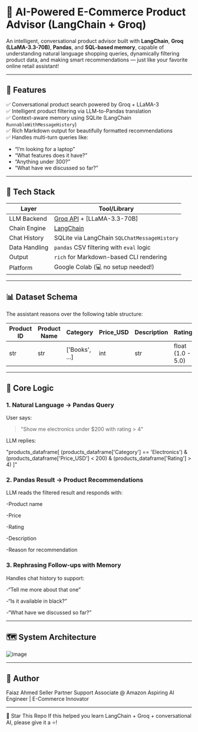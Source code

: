 # 🛒 AI-Powered E-Commerce Product Advisor (LangChain + Groq)

An intelligent, conversational product advisor built with **LangChain**, **Groq (LLaMA-3.3-70B)**, **Pandas**, and **SQL-based memory**, capable of understanding natural language shopping queries, dynamically filtering product data, and making smart recommendations — just like your favorite online retail assistant!

---

## 🚀 Features

✅ Conversational product search powered by Groq + LLaMA-3  
✅ Intelligent product filtering via LLM-to-Pandas translation  
✅ Context-aware memory using SQLite (LangChain `RunnableWithMessageHistory`)  
✅ Rich Markdown output for beautifully formatted recommendations  
✅ Handles multi-turn queries like:
  - “I’m looking for a laptop”
  - “What features does it have?”
  - “Anything under 300?”
  - “What have we discussed so far?”

---

## 🧠 Tech Stack

| Layer         | Tool/Library                            |
|---------------|------------------------------------------|
| LLM Backend   | [Groq API](https://console.groq.com/) + [LLaMA-3.3-70B] |
| Chain Engine  | [LangChain](https://www.langchain.com/) |
| Chat History  | SQLite via LangChain `SQLChatMessageHistory` |
| Data Handling | `pandas` CSV filtering with `eval` logic |
| Output        | `rich` for Markdown-based CLI rendering |
| Platform      | Google Colab (💻 no setup needed!)       |

---

## 📊 Dataset Schema

The assistant reasons over the following table structure:

| Product ID | Product Name | Category        | Price\_USD | Description | Rating            |
| ---------- | ------------ | --------------- | ---------- | ----------- | ----------------- |
| str        | str          | \['Books', ...] | int        | str         | float (1.0 - 5.0) |

---

## 🧩 Core Logic

### 1. Natural Language → Pandas Query

User says:

> "Show me electronics under $200 with rating > 4"

LLM replies:

"products_dataframe[
  (products_dataframe['Category'] == 'Electronics') &
  (products_dataframe['Price_USD'] < 200) &
  (products_dataframe['Rating'] > 4)
]"

### 2. Pandas Result → Product Recommendations

LLM reads the filtered result and responds with:

  -Product name

  -Price

  -Rating

  -Description

  -Reason for recommendation

### 3. Rephrasing Follow-ups with Memory
   
Handles chat history to support:

 -“Tell me more about that one”

 -“Is it available in black?”

 -“What have we discussed so far?”
 
---

## 🗺️ System Architecture 

![image](https://github.com/user-attachments/assets/7f785a27-c8a2-4e86-a140-d1d5c020c032)

---

🧠 Author
---

Faiaz Ahmed
Seller Partner Support Associate @ Amazon
Aspiring AI Engineer | E-Commerce Innovator

---

🌟 Star This Repo
If this helped you learn LangChain + Groq + conversational AI, please give it a ⭐!
